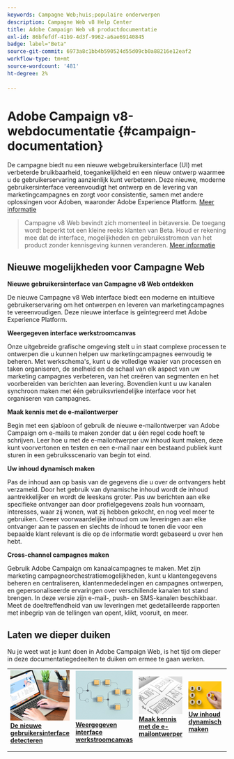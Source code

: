 ```yaml
---
keywords: Campagne Web;huis;populaire onderwerpen
description: Campagne Web v8 Help Center
title: Adobe Campaign Web v8 productdocumentatie
exl-id: 86bfefdf-41b9-4d3f-9962-a6ae69140845
badge: label="Beta"
source-git-commit: 6973a8c1bb4b590524d55d09cb0a88216e12eaf2
workflow-type: tm+mt
source-wordcount: '481'
ht-degree: 2%

---
```


# Adobe Campaign v8-webdocumentatie {#campaign-documentation}

<!--![](assets/do-not-localize/banner-documentationv8.png)-->

De campagne biedt nu een nieuwe webgebruikersinterface (UI) met verbeterde bruikbaarheid, toegankelijkheid en een nieuw ontwerp waarmee u de gebruikerservaring aanzienlijk kunt verbeteren. Deze nieuwe, moderne gebruikersinterface vereenvoudigt het ontwerp en de levering van marketingcampagnes en zorgt voor consistentie, samen met andere oplossingen voor Adoben, waaronder Adobe Experience Platform. [Meer informatie](get-started/get-started.md)

>Campagne v8 Web bevindt zich momenteel in bètaversie. De toegang wordt beperkt tot een kleine reeks klanten van Beta. Houd er rekening mee dat de interface, mogelijkheden en gebruiksstromen van het product zonder kennisgeving kunnen veranderen. [Meer informatie](rn/whats-new.md)

## Nieuwe mogelijkheden voor Campagne Web

**Nieuwe gebruikersinterface van Campagne v8 Web ontdekken**

De nieuwe Campagne v8 Web interface biedt een moderne en intuïtieve gebruikerservaring om het ontwerpen en leveren van marketingcampagnes te vereenvoudigen. Deze nieuwe interface is geïntegreerd met Adobe Experience Platform.

**Weergegeven interface werkstroomcanvas**

Onze uitgebreide grafische omgeving stelt u in staat complexe processen te ontwerpen die u kunnen helpen uw marketingcampagnes eenvoudig te beheren. Met werkschema&#39;s, kunt u de volledige waaier van processen en taken organiseren, de snelheid en de schaal van elk aspect van uw marketing campagnes verbeteren, van het creëren van segmenten en het voorbereiden van berichten aan levering. Bovendien kunt u uw kanalen synchroon maken met één gebruiksvriendelijke interface voor het organiseren van campagnes.

**Maak kennis met de e-mailontwerper**

Begin met een sjabloon of gebruik de nieuwe e-mailontwerper van Adobe Campaign om e-mails te maken zonder dat u één regel code hoeft te schrijven. Leer hoe u met de e-mailontwerper uw inhoud kunt maken, deze kunt voorvertonen en testen en een e-mail naar een bestaand publiek kunt sturen in een gebruiksscenario van begin tot eind.

**Uw inhoud dynamisch maken**

Pas de inhoud aan op basis van de gegevens die u over de ontvangers hebt verzameld. Door het gebruik van dynamische inhoud wordt de inhoud aantrekkelijker en wordt de leeskans groter. Pas uw berichten aan elke specifieke ontvanger aan door profielgegevens zoals hun voornaam, interesses, waar zij wonen, wat zij hebben gekocht, en nog veel meer te gebruiken. Creeer voorwaardelijke inhoud om uw leveringen aan elke ontvanger aan te passen en slechts de inhoud te tonen die voor een bepaalde klant relevant is die op de informatie wordt gebaseerd u over hen hebt.

**Cross-channel campagnes maken**

Gebruik Adobe Campaign om kanaalcampagnes te maken. Met zijn marketing campagneorchestratiemogelijkheden, kunt u klantengegevens beheren en centraliseren, klantenmededelingen en campagnes ontwerpen, en gepersonaliseerde ervaringen over verschillende kanalen tot stand brengen. In deze versie zijn e-mail-, push- en SMS-kanalen beschikbaar. Meet de doeltreffendheid van uw leveringen met gedetailleerde rapporten met inbegrip van de tellingen van opent, klikt, vooruit, en meer.

## Laten we dieper duiken

Nu je weet wat je kunt doen in Adobe Campaign Web, is het tijd om dieper in deze documentatiegedeelten te duiken om ermee te gaan werken.

<table style="table-layout:fixed"><tr style="border: 0;">
<td>
<a href="get-started/user-interface.md">
<img alt="nieuwe interface" src="assets/do-not-localize/menu-ui.jpeg">
</a>
<div><a href="get-started/user-interface.md"><strong>De nieuwe gebruikersinterface detecteren</strong>
</div>
<p>
</td>
<td>
<a href="workflows/gs-workflows.md">
<img alt="Validatie" src="assets/do-not-localize/menu-workflows.jpeg">
</a>
<div>
<a href="workflows/gs-workflows.md"><strong>Weergegeven interface werkstroomcanvas</strong></a>
</div>
<p>
</td>
<td>
<a href="content/get-started-email-designer.md">
<img alt="Onfrequent" src="assets/do-not-localize/menu-design.jpg">
</a>
<div>
<a href="content/get-started-email-designer.md"><strong>Maak kennis met de e-mailontwerper</strong></a>
</div>
<p></td>
<td>
<a href="personalization/gs-personalization.md">
<img alt="Doelgroepen" src="assets/do-not-localize/menu-dynamic.jpg">
</a>
<div>
<a href="personalization/gs-personalization.md"><strong>Uw inhoud dynamisch maken</strong></a>
</div>
<p>
</td>
<td>
<a href="campaigns/gs-campaigns.md">
<img alt="Validatie" src="assets/do-not-localize/menu-campaign.jpeg">
</a>
<div>
<a href="campaigns/gs-campaigns.md"><strong>Cross-channel campagnes maken</strong></a>
</div>
<p>
</td>
</tr></table>

<!--
<table style="table-layout:fixed">
<tr style="border: 0;"><td width="30%"><a href="get-started/user-interface.md">
<img alt="new UI" src="assets/do-not-localize/menu-ui.jpeg" width="150px">
</a></td><td>Discover Campaign Web new user interface, latest improvements, key capabilities. Learn how to use them to build cross-channel campaigns for your audiences. With its user-friendly features, Campaign helps you streamline personalized cross-channel campaign creation process, drive results, and gain a competitive edge.</td></tr>
<tr style="border: 0;"><td width="30%"><a href="get-started/user-interface.md">
<img alt="new UI" src="assets/do-not-localize/menu-workflows.jpeg" width="150px">
</a></td><td>Our comprehensive graphical canvas makes it easy for you to design processes such as segmentation, campaign execution, and more. With this advanced tool at your fingertips, you can streamline your workflow and elevate your campaigns.</td></tr>
<tr style="border: 0;"><td width="30%"><a href="get-started/user-interface.md">
<img alt="new UI" src="assets/do-not-localize/menu-design.jpg" width="150px">
</a></td><td>Start from a template, or use Adobe Campaign's new Email Designer to create emails without having to write a single line of code. Learn how to use the Email Designer to create your content, preview and test it, and send an email to an existing audience in an end-to-end use case.</td></tr>
<tr style="border: 0;"><td width="30%"><a href="get-started/user-interface.md">
<img alt="new UI" src="assets/do-not-localize/menu-dynamic.jpg" width="150px">
</a></td><td>Create conditional content to define dynamic personalization based on the recipient's profile, automatically replacing text blocks and images when certain conditions are met. This feature can take your campaigns to new heights and deliver highly targeted, personalized experiences to your audience</td></tr>
<tr style="border: 0;"><td width="30%"><a href="get-started/user-interface.md">
<img alt="new UI" src="assets/do-not-localize/menu-campaign.jpeg" width="150px">
</a></td><td>Adobe Campaign capabilities help you manage centralized customer data, design customer communications and campaigns, and create personalized experiences across different channels: Email, Push and SMS.</td></tr>
</table>
-->









